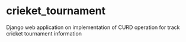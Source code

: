 # crieket_tournament
Django web application on implementation of CURD operation for track cricket tournament information

